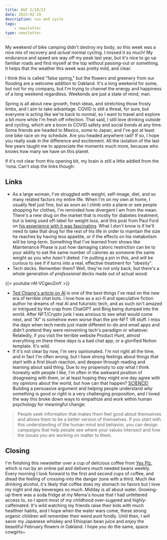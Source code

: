 ```yaml
---
title: D&F 2/19/23
date: 2023-02-19
description: sun and cycle
tags: 
    - newsletter
type: newsletter
---
```


My weekend of bike camping didn't destroy my body, so this week was a nice mix of recovery and _actual_ normal cycling. I missed it so much! My endurance and speed are way off my peak last year, but it's nice to go up familiar roads and find myself at the top without passing-out or something. It helps that the weather this week was pretty mild, and clear. 

I think this is called "false spring," but the flowers and greenery from our flooding are a welcome addition to Oakland. It's a long weekend for some, but not for my company, but I'm trying to channel the energy and happiness of a long weekend regardless. Weekends are just a state of mind, man.

Spring is all about new growth, fresh ideas, and stretching those frosty limbs, and I aim to take advantage. COVID is still a threat, for sure, but everyone is acting like we're back to normal, so I want to travel and explore a bit more while I'm fresh off infection. That said, I still love drinking outside and cycling, which are a boon to COVID safety and social bonds at any time. Some friends are headed to Mexico, some to Japan, and I've got at least one bike race on my schedule. Are you headed anywhere rad? If so, I hope you really soak in the difference and excitement. All the isolation of the last few years taught me to appreciate the moments much more, because who knows how many we have on this planet.

If it's not clear from this opening bit, my brain is still a little addled from the 'rona. Can't stop the links though:

## Links

- As a large woman, I've struggled with weight, self-image, diet, and so many related factors my entire life. When I'm on my own at home, I usually feel just fine, but as soon as I climb onto a plane or see people shopping for clothes, I'm reminded how divergent I am from the mean. There's a new drug on the market that is mostly for diabetes treatment, but is being used off-label for weight loss, and this post from Paul Ford on [his experience with it was fascinating](https://www.wired.com/story/new-drug-switched-off-appetite-mounjaro/). What I _don't_ know is if he'll need to take that drug for the rest of his life in order to maintain the size he reaches by having less appetite, or if the effects on his metabolism will be long-term. Something that I've learned from shows like Maintenance Phase is just how damaging caloric restriction can be to your ability to eat the same number of calories as someone the same weight as you who _hasn't_ dieted. I'm putting a pin in this, and will be curious to see if if turns into a real, effective treatment for "obesity".
- Tech decks. Remember them? Well, they're not only back, but there's a whole generation of _professional_ decks made out of actual wood:

{{< youtube nN-VCgeoZmY >}}

- [Ted Chiang's article on AI](https://www.newyorker.com/tech/annals-of-technology/chatgpt-is-a-blurry-jpeg-of-the-web) is one of the best things I've read on the new era of terrible chat bots. I love how as a sci-fi and speculative fiction author he dreams of real AI and futuristic tech, and as such isn't amazed or intrigued by the crap from ChatGPT and Bing being dumped into the world. After NFT/Crypto junk I was anxious to see what would come next, and "AI" is somehow even worse than the pre-NFT VR stuff. I miss the days when tech nerds just made different to-do and email apps and didn't pretend they were reinventing tech's paradigm or whatever. Relatedly, if you visit the terrible website Product Hunt, almost everything on there these days is a bad chat app, or a glorified Notion template. It's wild.
- If it's not clear by now, I'm very opinionated. I'm not right all the time, and in fact I'm often wrong, but I have strong feelings about things that start with a first blush reaction, and deepen through reading and learning about said thing. Due to my propensity to _say_ what I think honestly with people I like, I'm often in the awkward position of disagreeing with them, or at least hoping they might one day agree with my opinions about the world, but how can that happen? [SCIENCE!](https://ssir.org/articles/entry/the_science_of_what_makes_people_care) Building a persuasive argument and helping people understand _why_ something is good or right is a very challenging proposition, and I loved the way this broke down ways to empathize and work within human psychology for meaningful change:

> People seek information that makes them feel good about themselves and allows them to be a better version of themselves. If you start with this understanding of the human mind and behavior, you can design campaigns that help people see where your values intersect and how the issues you are working on matter to them.

## Closing

I'm finishing this newsletter over a cup of delicious coffee from [Yes Plz](https://www.yesplz.coffee), which is run by an online pal and delivers much needed beans weekly. Every morning I look forward to the first and second cups of coffee, and dread the feeling of crossing-into the danger zone with a third. Much like drinking alcohol, it's likely that coffee does my stomach no favors but I love my night and day beverages so much. Midday is all about water. Growing-up there was a soda fridge at my Mema's house that I had unfettered access to, so I spent most of my childhood over-sugared and highly-caffeinated. It's wild watching my friends raise their kids with much healthier habits, and I hope when the water wars come, these strong organic children will remember their weird aunt fondly. Until then, I will savor my Japanese whiskey and Ethiopian bean juice and enjoy the beautiful February flowers in Oakland. I hope you do the same, space cowgirls~